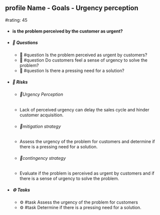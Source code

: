 ## profile Name - Goals - Urgency perception
#rating: 45
- #### is the problem perceived by the customer as urgent?
- ##### 💭 Questions
  - 💭 #question Is the problem perceived as urgent by customers?
  - 💭 #question Do customers feel a sense of urgency to solve the problem?
  - 💭 #question Is there a pressing need for a solution?
- ##### 🚨 Risks
  - ###### 🚨Urgency Perception
  - Lack of perceived urgency can delay the sales cycle and hinder customer acquisition.
  - ###### 🚨mitigation strategy
  - Assess the urgency of the problem for customers and determine if there is a pressing need for a solution.
  - ###### 🚨contingency strategy
  - Evaluate if the problem is perceived as urgent by customers and if there is a sense of urgency to solve the problem.
- ##### ⚙️ Tasks
  - ⚙️ #task Assess the urgency of the problem for customers
  - ⚙️ #task  Determine if there is a pressing need for a solution.


